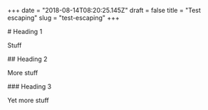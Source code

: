 +++
date = "2018-08-14T08:20:25.145Z"
draft = false
title = "Test escaping"
slug = "test-escaping"
+++

\# Heading 1

Stuff

  

\## Heading 2

More stuff

  

\### Heading 3

Yet more stuff